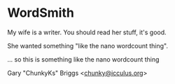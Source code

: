 # WordSmith

My wife is a writer. You should read her stuff, it's good.

She wanted something "like the nano wordcount thing".

... so this is something like the nano wordcount thing

Gary "ChunkyKs" Briggs \<chunky@icculus.org\>
